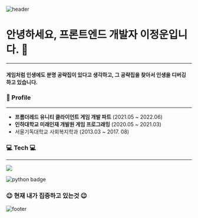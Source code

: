 
![header](https://capsule-render.vercel.app/api?type=soft&color=auto&height=100&section=header&text=안녕하세요,%20프론트엔드%20개발자%20이정운입니다.%20👋&fontSize=35)

# 안녕하세요, 프론트엔드 개발자 이정운입니다. 👋

---
#### 게임처럼 인생에도 분명 공략집이 있다고 생각하고, 그 공략집을 찾아서 인생을 디버깅 하고 있습니다.


### 🏢 Profile
---
- **프롬더레드 유니티 클라이언트 게임 개발 파트** (2021.05 ~ 2022.06)
- **인하대학교 미래인재 개발원 게임 프로그래밍** (2020.05 ~ 2021.03)
- 서울기독대학교 사회복지학과 (2013.03 ~ 2017. 08)

### 💻 Tech 💻
---
 <a href="https://velog.io/@sparkling0_0"><img src="https://img.shields.io/badge/Tech blog-20C997?style=flat-square&logo=Velog&&logoColor=white"/></a>
 
 ![python badge](https://img.shields.io/badge/-PYTHON-%23F7DF1E?style=flat-square&logo=Python&logoColor=white&color=3776AB)
 

### 😉 현재 내가 집중하고 있는것 😉


![footer](https://capsule-render.vercel.app/api?type=soft&color=auto&height=50&section=footer&text=)


<!--
**AronLee5263/AronLee5263** is a ✨ _special_ ✨ repository because its `README.md` (this file) appears on your GitHub profile.

Here are some ideas to get you started:

- 🔭 I’m currently working on ...
- 🌱 I’m currently learning ...
- 👯 I’m looking to collaborate on ...
- 🤔 I’m looking for help with ...
- 💬 Ask me about ...
- 📫 How to reach me: ...
- 😄 Pronouns: ...
- ⚡ Fun fact: ...
-->
